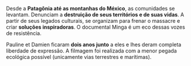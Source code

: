 Desde a **Patagônia até as montanhas do México**, as comunidades se levantam. Denunciam a **destruição de seus territórios e de suas vidas**. A partir de seus legados culturais, se organizam para frenar o massacre e criar **soluções inspiradoras**. O documental Minga é um eco dessas vozes de resistência. 

Pauline et Damien ficaram **dois anos junto** a eles e lhes deram completa liberdade de expressão. A filmagem foi realizada com a menor pegada ecológica possível (unicamente vias terrestres e marítimas).  

